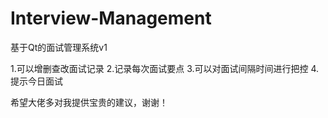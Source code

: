 # Interview-Management
基于Qt的面试管理系统v1

1.可以增删查改面试记录
2.记录每次面试要点
3.可以对面试间隔时间进行把控
4.提示今日面试


希望大佬多对我提供宝贵的建议，谢谢！
